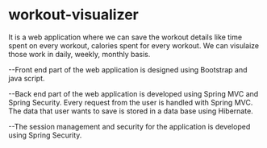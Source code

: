 # workout-visualizer

It is a web application where we can save the workout details like time spent on every workout, calories spent for every workout. We can visulaize those work in daily, weekly, monthly basis.

--Front end part of the web application is designed using Bootstrap and java script.

--Back end part of the web application is developed using Spring MVC and Spring Security. Every request from the user is handled with Spring MVC. The data that user wants to save is stored in a data base using Hibernate.

--The session management and security for the application is developed using Spring Security.
